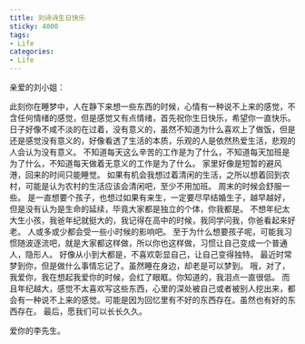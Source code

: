 ```yaml
---
title: 刘诗诗生日快乐
sticky: 4000
tags:
- Life
categories:
- Life
---
```

亲爱的刘小姐：

此刻你在睡梦中，人在静下来想一些东西的时候，心情有一种说不上来的感觉，不含任何情绪的感觉，但是感觉又有点情绪，首先祝你生日快乐，希望你一直快乐。
日子好像不咸不淡的在过着，没有意义的，虽然不知道为什么喜欢上了做饭，但是还是感觉没有意义的，好像看透了生活的本质，乐观的人是依然热爱生活，悲观的人会认为没有意义。
不知道每天这么辛苦的工作是为了什么，不知道每天加班是为了什么，不知道每天做着无意义的工作是为了什么。
家里好像是短暂的避风港，回来的时间只能睡觉。
如果有机会我想过着清闲的生活，之所以想着回到农村，可能是认为农村的生活应该会清闲吧，至少不用加班。
周末的时候会舒服一些。
是一直想要个孩子，也想过如果有来生，一定要尽早结婚生子，越早越好，但是没有认为是生命的延续，毕竟大家都是独立的个体，你我都是。
不想年纪太大生小孩，我爸年纪就挺大的，我记得在高中的时候，我同学问我，你爸看起来好老。
人或多或少都会受一些小时候的影响吧。
至于为什么想要孩子呢，可能我习惯随波逐流吧，就是大家都这样做，所以你也这样做，习惯让自己变成一个普通人，隐形人。
好像从小到大都是，不喜欢彰显自己，让自己变得独特。
最近时常梦到你，但是做什么事情忘记了。虽然睡在身边，却老是可以梦到。
哦，对了，我爱你，我在想起我爱你的时候，会红了眼眶。你知道的，我泪点一直很低。
而且年纪越大，感觉不太喜欢写这些东西，心里的深处被自己或者被别人挖出来，都会有一种说不上来的感觉。可能是因为回忆里有不好的东西存在。虽然也有好的东西存在。
最后，愿我们可以长长久久。

爱你的李先生。